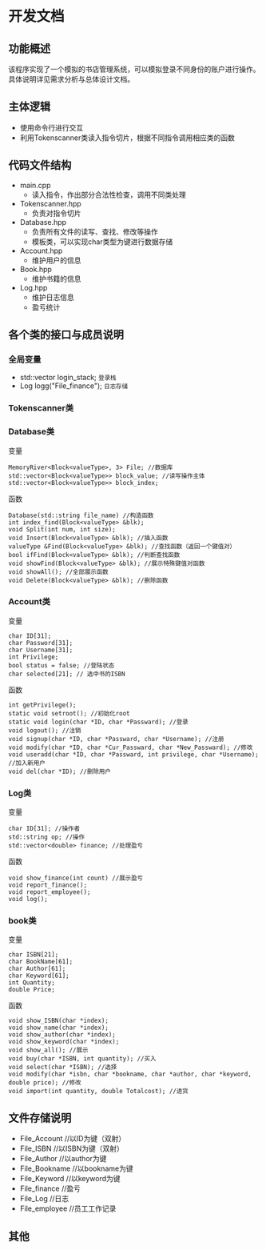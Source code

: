 # 开发文档
## 功能概述
该程序实现了一个模拟的书店管理系统，可以模拟登录不同身份的账户进行操作。
具体说明详见需求分析与总体设计文档。
## 主体逻辑
- 使用命令行进行交互
- 利用Tokenscanner类读入指令切片，根据不同指令调用相应类的函数

## 代码文件结构
- main.cpp
  - 读入指令，作出部分合法性检查，调用不同类处理
- Tokenscanner.hpp
  - 负责对指令切片
- Database.hpp
  - 负责所有文件的读写、查找、修改等操作
  - 模板类，可以实现char类型为键进行数据存储
- Account.hpp
  - 维护用户的信息
- Book.hpp
  - 维护书籍的信息
- Log.hpp
  - 维护日志信息
  - 盈亏统计
## 各个类的接口与成员说明
### 全局变量
- std::vector<Account> login_stack; `登录栈`
- Log logg("File_finance"); `日志存储`
### Tokenscanner类
### Database类
变量
```
MemoryRiver<Block<valueType>, 3> File; //数据库
std::vector<Block<valueType>> block_value; //读写操作主体
std::vector<Block<valueType>> block_index;
```
函数
```
Database(std::string file_name) //构造函数 
int index_find(Block<valueType> &blk); 
void Split(int num, int size);
void Insert(Block<valueType> &blk); //插入函数
valueType &Find(Block<valueType> &blk); //查找函数（返回一个键值对）
bool ifFind(Block<valueType> &blk); //判断查找函数
void showFind(Block<valueType> &blk); //展示特殊键值对函数
void showAll(); //全部展示函数
void Delete(Block<valueType> &blk); //删除函数
```
### Account类
变量
```
char ID[31];
char Password[31];
char Username[31];
int Privilege;
bool status = false; //登陆状态
char selected[21]; // 选中书的ISBN
```
函数
```
int getPrivilege();
static void setroot(); //初始化root
static void login(char *ID, char *Passward); //登录
void logout(); //注销
void signup(char *ID, char *Passward, char *Username); //注册
void modify(char *ID, char *Cur_Passward, char *New_Passward); //修改
void useradd(char *ID, char *Passward, int privilege, char *Username); //加入新用户
void del(char *ID); //删除用户
```
### Log类
变量
```
char ID[31]; //操作者
std::string op; //操作
std::vector<double> finance; //处理盈亏
```
函数
```
void show_finance(int count) //展示盈亏
void report_finance(); 
void report_employee();
void log();
```
### book类
变量
```
char ISBN[21];
char BookName[61];
char Author[61];
char Keyword[61];
int Quantity;
double Price;
```
函数
```
void show_ISBN(char *index);
void show_name(char *index);
void show_author(char *index);
void show_keyword(char *index);
void show_all(); //展示
void buy(char *ISBN, int quantity); //买入
void select(char *ISBN); //选择
void modify(char *isbn, char *bookname, char *author, char *keyword, double price); //修改
void import(int quantity, double Totalcost); //进货
```
## 文件存储说明
- File_Account //以ID为键（双射）
- File_ISBN //以ISBN为键（双射）
- File_Author //以author为键
- File_Bookname //以bookname为键
- File_Keyword //以keyword为键
- File_finance //盈亏
- File_Log //日志
- File_employee //员工工作记录
## 其他